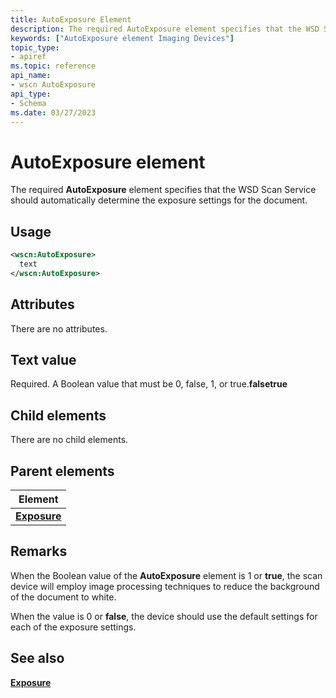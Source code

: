 ```yaml
---
title: AutoExposure Element
description: The required AutoExposure element specifies that the WSD Scan Service should automatically determine the exposure settings for the document.
keywords: ["AutoExposure element Imaging Devices"]
topic_type:
- apiref
ms.topic: reference
api_name:
- wscn AutoExposure
api_type:
- Schema
ms.date: 03/27/2023
---
```


# AutoExposure element

The required **AutoExposure** element specifies that the WSD Scan Service should automatically determine the exposure settings for the document.

## Usage

```xml
<wscn:AutoExposure>
  text
</wscn:AutoExposure>
```

## Attributes

There are no attributes.

## Text value

Required. A Boolean value that must be 0, false, 1, or true.**falsetrue**

## Child elements

There are no child elements.

## Parent elements

| Element |
|--|
| [**Exposure**](exposure.md) |

## Remarks

When the Boolean value of the **AutoExposure** element is 1 or **true**, the scan device will employ image processing techniques to reduce the background of the document to white.

When the value is 0 or **false**, the device should use the default settings for each of the exposure settings.

## See also

[**Exposure**](exposure.md)
